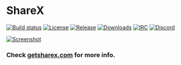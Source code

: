 # ShareX

[![Build status](https://img.shields.io/appveyor/ci/ShareX/sharex.svg?label=Build&maxAge=60)](https://ci.appveyor.com/project/ShareX/sharex)
[![License](https://img.shields.io/github/license/ShareX/ShareX.svg?label=License&maxAge=86400)](./LICENSE.txt)
[![Release](https://img.shields.io/github/release/ShareX/ShareX.svg?label=Release&maxAge=60)](https://github.com/ShareX/ShareX/releases/latest)
[![Downloads](https://img.shields.io/github/downloads/ShareX/ShareX/latest/total.svg?label=Downloads&maxAge=60)](https://getsharex.com/downloads/)
[![IRC](https://img.shields.io/badge/IRC-%23ShareX-blue.svg)](https://webchat.freenode.net/?channels=%23ShareX)
[![Discord](https://discordapp.com/api/guilds/194170124859736065/widget.png)](https://discord.gg/E4R3Qa9)

[![Screenshot](https://getsharex.com/img/ShareX_Animation.gif)](https://getsharex.com)

### Check [getsharex.com](https://getsharex.com) for more info.
